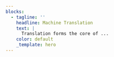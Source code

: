 ```yaml
---
blocks:
  - tagline: ''
    headline: Machine Translation
    text: |
      Translation forms the core of ...
    color: default
    _template: hero
---
```


